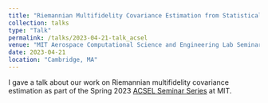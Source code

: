 ```yaml
---
title: "Riemannian Multifidelity Covariance Estimation from Statistically Coupled Observations"
collection: talks
type: "Talk"
permalink: /talks/2023-04-21-talk_acsel
venue: "MIT Aerospace Computational Science and Engineering Lab Seminar"
date: 2023-04-21
location: "Cambridge, MA"
---
```


I gave a talk about our work on Riemannian multifidelity covariance estimation as part of the Spring 2023 [ACSEL Seminar Series](https://acdl-web.mit.edu/seminars) at MIT.
